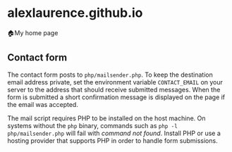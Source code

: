 # alexlaurence.github.io
🏠My home page

## Contact form

The contact form posts to `php/mailsender.php`. To keep the destination email
address private, set the environment variable `CONTACT_EMAIL` on your server to
the address that should receive submitted messages. When the form is submitted a
short confirmation message is displayed on the page if the email was accepted.

The mail script requires PHP to be installed on the host machine. On systems
without the `php` binary, commands such as `php -l php/mailsender.php` will
fail with *command not found*. Install PHP or use a hosting provider that
supports PHP in order to handle form submissions.
